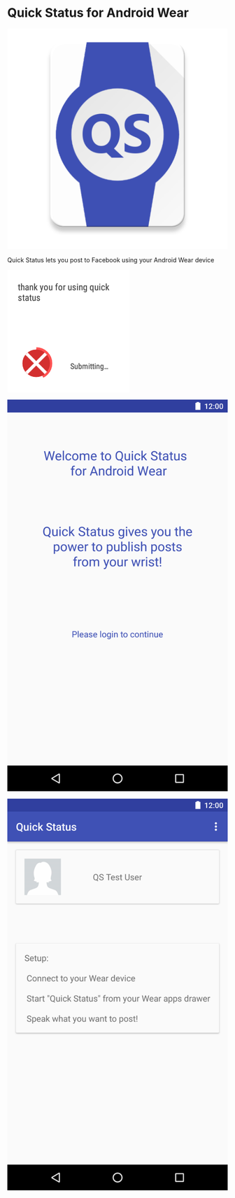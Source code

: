 # Quick Status for Android Wear


![ScreenShot](/screenshots/web_icon.png)


Quick Status lets you post to Facebook using your Android Wear device


![ScreenShot](/screenshots/wear_square_screenshot.png)


![ScreenShot](/screenshots/login_screenshot.png)


![ScreenShot](/screenshots/main_screenshot.png)